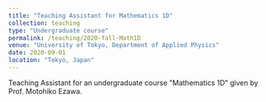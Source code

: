 ```yaml
---
title: "Teaching Assistant for Mathematics 1D"
collection: teaching
type: "Undergraduate course"
permalink: /teaching/2020-fall-Math1D
venue: "University of Tokyo, Department of Applied Physics"
date: 2020-09-01
location: "Tokyo, Japan"
---
```


Teaching Assistant for an undergraduate course "Mathematics 1D" given by Prof. Motohiko Ezawa.

<!-- Teaching Assistant
======

Heading 2
======

Heading 3
====== -->